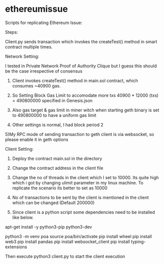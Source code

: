 # ethereumissue
Scripts for replicating Ethereum Issue:

Steps:

Client.py sends transaction which invokes the createTest() method in smart contract multiple times.

Network Setting:

I tested in Private Network Proof of Authority Clique but I guess this should be the case irrespective of consensus

1) Client invokes createTest() method in main.sol contract, which consumes ~40900 gas.

2) So Setting Block Gas Limit to accomodate more txs 40900 * 12000 (txs) = 490800000  specified in Genesis.json

3) Also gas target & gas limit in miner witch when starting geth binary is set to 490800000 to have a uniform gas limit

4) Other settings is normal, I had block period 2

5)My RPC mode of sending transaction to geth client is via websocket, so please enable it in geth options

Client Setting:

1) Deploy the contract main.sol in the directory

2) Change the contract address in the client file

3) Change the no of threads in the client which I set to 10000. Its quite high which i got by changing ulimit parameter in my linux machine. To replicate the scenario its better to set as 10000

4) No of transactions to be sent by the client is mentioned in the client which can be changed (Default 200000)

5) Since client is a python script some dependencies need to be installed like below.

apt-get install -y python3-pip python3-dev

python3 -m venv poa
source poa/bin/activate
pip install wheel
pip install web3
pip install pandas
pip install websocket_client
pip install typing-extensions

Then execute python3 client.py to start the client execution
